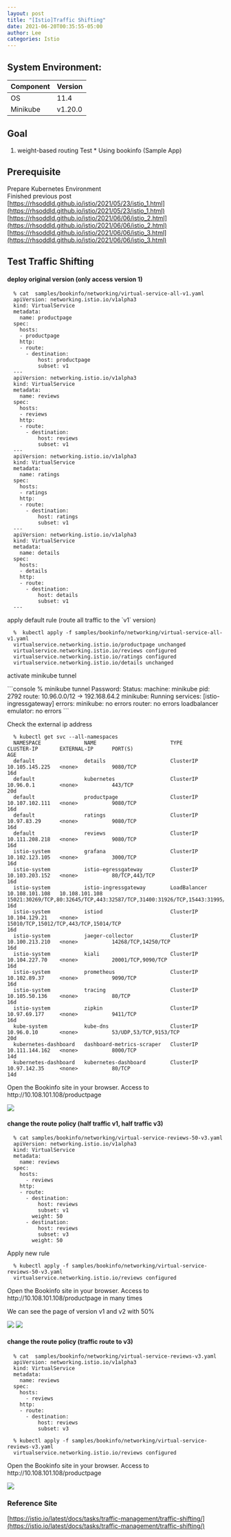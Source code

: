 ```yaml
---
layout: post
title: "[Istio]Traffic Shifting"
date: 2021-06-20T00:35:55-05:00
author: Lee
categories: Istio
---
```


## System Environment:

|  Component  |  Version  |
| ---- | ---- |
|  OS  |  11.4  |
|  Minikube  |  v1.20.0  |


## Goal
1. weight-based routing Test  * Using bookinfo (Sample App)  

## Prerequisite
  Prepare Kubernetes Environment   
  Finished previous post  
  [https://rhsoddld.github.io/istio/2021/05/23/istio_1.html](https://rhsoddld.github.io/istio/2021/05/23/istio_1.html)  
  [https://rhsoddld.github.io/istio/2021/06/06/istio_2.html](https://rhsoddld.github.io/istio/2021/06/06/istio_2.html)  
  [https://rhsoddld.github.io/istio/2021/06/06/istio_3.html](https://rhsoddld.github.io/istio/2021/06/06/istio_3.html)  

## Test Traffic Shifting

#### deploy original version (only access version 1)

```console
  % cat  samples/bookinfo/networking/virtual-service-all-v1.yaml
  apiVersion: networking.istio.io/v1alpha3
  kind: VirtualService
  metadata:
    name: productpage
  spec:
    hosts:
    - productpage
    http:
    - route:
      - destination:
          host: productpage
          subset: v1
  ---
  apiVersion: networking.istio.io/v1alpha3
  kind: VirtualService
  metadata:
    name: reviews
  spec:
    hosts:
    - reviews
    http:
    - route:
      - destination:
          host: reviews
          subset: v1
  ---
  apiVersion: networking.istio.io/v1alpha3
  kind: VirtualService
  metadata:
    name: ratings
  spec:
    hosts:
    - ratings
    http:
    - route:
      - destination:
          host: ratings
          subset: v1
  ---
  apiVersion: networking.istio.io/v1alpha3
  kind: VirtualService
  metadata:
    name: details
  spec:
    hosts:
    - details
    http:
    - route:
      - destination:
          host: details
          subset: v1
  ---
```

<p>apply default rule (route all traffic to the  `v1`  version)  </p>

```console
  %  kubectl apply -f samples/bookinfo/networking/virtual-service-all-v1.yaml
  virtualservice.networking.istio.io/productpage unchanged
  virtualservice.networking.istio.io/reviews configured
  virtualservice.networking.istio.io/ratings configured
  virtualservice.networking.istio.io/details unchanged
```

<p>activate minikube tunnel</p>
```console
  % minikube tunnel
  Password:
  Status:
    machine: minikube
    pid: 2792
    route: 10.96.0.0/12 -> 192.168.64.2
    minikube: Running
    services: [istio-ingressgateway]
      errors:
      minikube: no errors
      router: no errors
      loadbalancer emulator: no errors
```

<p>Check the external ip address</p>

```console
  % kubectl get svc --all-namespaces
  NAMESPACE              NAME                        TYPE           CLUSTER-IP       EXTERNAL-IP      PORT(S)                                                                      AGE
  default                details                     ClusterIP      10.105.145.225   <none>           9080/TCP                                                                     16d
  default                kubernetes                  ClusterIP      10.96.0.1        <none>           443/TCP                                                                      20d
  default                productpage                 ClusterIP      10.107.102.111   <none>           9080/TCP                                                                     16d
  default                ratings                     ClusterIP      10.97.83.29      <none>           9080/TCP                                                                     16d
  default                reviews                     ClusterIP      10.111.208.218   <none>           9080/TCP                                                                     16d
  istio-system           grafana                     ClusterIP      10.102.123.105   <none>           3000/TCP                                                                     16d
  istio-system           istio-egressgateway         ClusterIP      10.103.203.152   <none>           80/TCP,443/TCP                                                               16d
  istio-system           istio-ingressgateway        LoadBalancer   10.108.101.108   10.108.101.108   15021:30269/TCP,80:32645/TCP,443:32587/TCP,31400:31926/TCP,15443:31995/TCP   16d
  istio-system           istiod                      ClusterIP      10.104.129.21    <none>           15010/TCP,15012/TCP,443/TCP,15014/TCP                                        16d
  istio-system           jaeger-collector            ClusterIP      10.100.213.210   <none>           14268/TCP,14250/TCP                                                          16d
  istio-system           kiali                       ClusterIP      10.104.227.70    <none>           20001/TCP,9090/TCP                                                           16d
  istio-system           prometheus                  ClusterIP      10.102.89.37     <none>           9090/TCP                                                                     16d
  istio-system           tracing                     ClusterIP      10.105.50.136    <none>           80/TCP                                                                       16d
  istio-system           zipkin                      ClusterIP      10.97.69.177     <none>           9411/TCP                                                                     16d
  kube-system            kube-dns                    ClusterIP      10.96.0.10       <none>           53/UDP,53/TCP,9153/TCP                                                       20d
  kubernetes-dashboard   dashboard-metrics-scraper   ClusterIP      10.111.144.162   <none>           8000/TCP                                                                     14d
  kubernetes-dashboard   kubernetes-dashboard        ClusterIP      10.97.142.35     <none>           80/TCP                                                                       14d
```

<p>Open the Bookinfo site in your browser. Access to http://10.108.101.108/productpage </p>

<img src="/assets/kubernetes/20210620/istio-helloworld-bookinfo-traffic-shifting-only-v1.png">

#### change the route policy (half traffic v1, half traffic v3)

```console
  % cat samples/bookinfo/networking/virtual-service-reviews-50-v3.yaml
  apiVersion: networking.istio.io/v1alpha3
  kind: VirtualService
  metadata:
    name: reviews
  spec:
    hosts:
      - reviews
    http:
    - route:
      - destination:
          host: reviews
          subset: v1
        weight: 50
      - destination:
          host: reviews
          subset: v3
        weight: 50
```


<p>Apply new rule</p>

```console
  % kubectl apply -f samples/bookinfo/networking/virtual-service-reviews-50-v3.yaml
  virtualservice.networking.istio.io/reviews configured
```

<p>Open the Bookinfo site in your browser. Access to http://10.108.101.108/productpage in many times</p>
<p>We can see the page of version v1 and v2 with 50%</p>

<img src="/assets/kubernetes/20210620/istio-helloworld-bookinfo-traffic-shifting-half-v1.png">
<img src="/assets/kubernetes/20210620/istio-helloworld-bookinfo-traffic-shifting-half-v3.png">


#### change the route policy (traffic route to v3)

```console
  % cat  samples/bookinfo/networking/virtual-service-reviews-v3.yaml
  apiVersion: networking.istio.io/v1alpha3
  kind: VirtualService
  metadata:
    name: reviews
  spec:
    hosts:
      - reviews
    http:
    - route:
      - destination:
          host: reviews
          subset: v3
```


```console
  % kubectl apply -f samples/bookinfo/networking/virtual-service-reviews-v3.yaml
  virtualservice.networking.istio.io/reviews configured
```

<p>Open the Bookinfo site in your browser. Access to http://10.108.101.108/productpage</p>

<img src="/assets/kubernetes/20210620/istio-helloworld-bookinfo-traffic-shifting-only-v3.png">



### Reference Site  
[https://istio.io/latest/docs/tasks/traffic-management/traffic-shifting/](https://istio.io/latest/docs/tasks/traffic-management/traffic-shifting/)